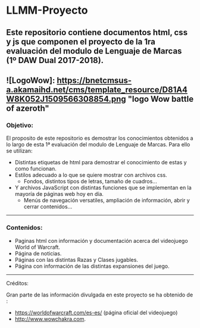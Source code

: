 # LLMM-Proyecto

Este repositorio contiene documentos html, css y js que componen el proyecto de la 1ra evaluación del modulo de Lenguaje de Marcas (1º DAW Dual 2017-2018).
---
![LogoWow]: https://bnetcmsus-a.akamaihd.net/cms/template_resource/D81A4W8K052J1509566308854.png "logo Wow battle of azeroth"
---

### Objetivo:
El proposito de este repositorio es demostrar los conocimientos obtenidos a lo largo de esta 1ª evaluación del modulo de Lenguaje de Marcas. Para ello se utilizan:

* Distintas etiquetas de html para demostrar el conocimiento de estas y como funcionan.
* Estilos adecuado a lo que se quiere mostrar con archivos css.
    * Fondos, distintos tipos de letras, tamaño de cuadros...
* Y archivos JavaScript con distintas funciones que se implementan en la mayoría de páginas web hoy en día.
    * Menús de navegación versatiles, ampliación de información, abrir y cerrar contenidos...
---
### Contenidos:
* Paginas html con información y documentación acerca del videojuego World of Warcraft.
* Página de noticias.
* Páginas con las distintas Razas y Clases jugables.
* Página con información de las distintas expansiones del juego.


---

Créditos:

Gran parte de las información divulgada en este proyecto se ha obtenido de :

* https://worldofwarcraft.com/es-es/ (página oficial del videojuego)
* http://www.wowchakra.com.




